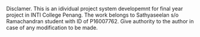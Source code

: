 Disclamer.
This is an idividual project system developemnt for final year project in INTI College Penang.
The work belongs to Sathyaseelan s/o Ramachandran student with ID of P16007762.
Give authority to the author in case of any modification to be made.

